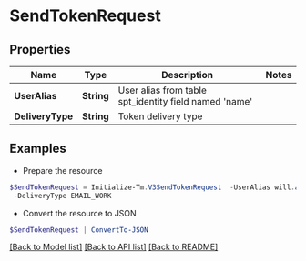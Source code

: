 # SendTokenRequest
## Properties

Name | Type | Description | Notes
------------ | ------------- | ------------- | -------------
**UserAlias** | **String** | User alias from table spt_identity field named &#39;name&#39; | 
**DeliveryType** | **String** | Token delivery type | 

## Examples

- Prepare the resource
```powershell
$SendTokenRequest = Initialize-Tm.V3SendTokenRequest  -UserAlias will.albin `
 -DeliveryType EMAIL_WORK
```

- Convert the resource to JSON
```powershell
$SendTokenRequest | ConvertTo-JSON
```

[[Back to Model list]](../README.md#documentation-for-models) [[Back to API list]](../README.md#documentation-for-api-endpoints) [[Back to README]](../README.md)

